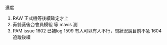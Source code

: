 進度

1. RAW 正式機等後續確定才上
2. 茹絲葵後台會員模組 等 mavis 測
3. PAM issue 
1602 已補log
1599 有人可以有人不行，問狀況說目前不急
1604 追蹤後續
